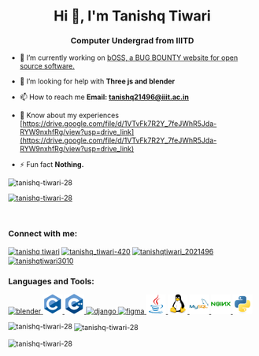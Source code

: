 <h1 align="center">Hi 👋, I'm Tanishq Tiwari</h1>
<h3 align="center">Computer Undergrad from IIITD</h3>

- 🔭 I’m currently working on [bOSS, a BUG BOUNTY website for open source software.](https://github.com/vens8/bOSS)

- 🤝 I’m looking for help with **Three js and blender**

- 📫 How to reach me **Email: tanishq21496@iiit.ac.in**

- 📄 Know about my experiences [https://drive.google.com/file/d/1VTvFk7R2Y_7feJWhR5Jda-RYW9nxhfRg/view?usp=drive_link](https://drive.google.com/file/d/1VTvFk7R2Y_7feJWhR5Jda-RYW9nxhfRg/view?usp=drive_link)

- ⚡ Fun fact **Nothing.**
  
<p align="left"> <img src="https://komarev.com/ghpvc/?username=tanishq-tiwari-28&label=Profile%20views&color=0e75b6&style=flat" alt="tanishq-tiwari-28" /> </p>

<p align="left"> <a href="https://github.com/ryo-ma/github-profile-trophy"><img src="https://github-profile-trophy.vercel.app/?username=tanishq-tiwari-28" alt="tanishq-tiwari-28" /></a> </p>

<p align="left"> <a href="https://twitter.com/" target="blank"><img src="https://img.shields.io/twitter/follow/?logo=twitter&style=for-the-badge" alt="" /></a> </p>

<h3 align="left">Connect with me:</h3>
<p align="left">
<a href="https://linkedin.com/in/tanishq tiwari" target="blank"><img align="center" src="https://raw.githubusercontent.com/rahuldkjain/github-profile-readme-generator/master/src/images/icons/Social/linked-in-alt.svg" alt="tanishq tiwari" height="30" width="40" /></a>
<a href="https://instagram.com/tanishq_tiwari-420" target="blank"><img align="center" src="https://raw.githubusercontent.com/rahuldkjain/github-profile-readme-generator/master/src/images/icons/Social/instagram.svg" alt="tanishq_tiwari-420" height="30" width="40" /></a>
<a href="https://codeforces.com/profile/tanishqtiwari_2021496" target="blank"><img align="center" src="https://raw.githubusercontent.com/rahuldkjain/github-profile-readme-generator/master/src/images/icons/Social/codeforces.svg" alt="tanishqtiwari_2021496" height="30" width="40" /></a>
<a href="https://www.leetcode.com/tanishqtiwari3010" target="blank"><img align="center" src="https://raw.githubusercontent.com/rahuldkjain/github-profile-readme-generator/master/src/images/icons/Social/leet-code.svg" alt="tanishqtiwari3010" height="30" width="40" /></a>
</p>

<h3 align="left">Languages and Tools:</h3>
<p align="left"> <a href="https://www.blender.org/" target="_blank" rel="noreferrer"> <img src="https://download.blender.org/branding/community/blender_community_badge_white.svg" alt="blender" width="40" height="40"/> </a> <a href="https://www.cprogramming.com/" target="_blank" rel="noreferrer"> <img src="https://raw.githubusercontent.com/devicons/devicon/master/icons/c/c-original.svg" alt="c" width="40" height="40"/> </a> <a href="https://www.w3schools.com/cpp/" target="_blank" rel="noreferrer"> <img src="https://raw.githubusercontent.com/devicons/devicon/master/icons/cplusplus/cplusplus-original.svg" alt="cplusplus" width="40" height="40"/> </a> <a href="https://www.djangoproject.com/" target="_blank" rel="noreferrer"> <img src="https://cdn.worldvectorlogo.com/logos/django.svg" alt="django" width="40" height="40"/> </a> <a href="https://www.figma.com/" target="_blank" rel="noreferrer"> <img src="https://www.vectorlogo.zone/logos/figma/figma-icon.svg" alt="figma" width="40" height="40"/> </a> <a href="https://www.java.com" target="_blank" rel="noreferrer"> <img src="https://raw.githubusercontent.com/devicons/devicon/master/icons/java/java-original.svg" alt="java" width="40" height="40"/> </a> <a href="https://www.linux.org/" target="_blank" rel="noreferrer"> <img src="https://raw.githubusercontent.com/devicons/devicon/master/icons/linux/linux-original.svg" alt="linux" width="40" height="40"/> </a> <a href="https://www.mysql.com/" target="_blank" rel="noreferrer"> <img src="https://raw.githubusercontent.com/devicons/devicon/master/icons/mysql/mysql-original-wordmark.svg" alt="mysql" width="40" height="40"/> </a> <a href="https://www.nginx.com" target="_blank" rel="noreferrer"> <img src="https://raw.githubusercontent.com/devicons/devicon/master/icons/nginx/nginx-original.svg" alt="nginx" width="40" height="40"/> </a> <a href="https://www.python.org" target="_blank" rel="noreferrer"> <img src="https://raw.githubusercontent.com/devicons/devicon/master/icons/python/python-original.svg" alt="python" width="40" height="40"/> </a> </p>

<p><img align="left" src="https://github-readme-stats.vercel.app/api/top-langs?username=tanishq-tiwari-28&show_icons=true&locale=en&layout=compact" alt="tanishq-tiwari-28" /></p>

<p>&nbsp;<img align="center" src="https://github-readme-stats.vercel.app/api?username=tanishq-tiwari-28&show_icons=true&locale=en" alt="tanishq-tiwari-28" /></p>

<p><img align="center" src="https://github-readme-streak-stats.herokuapp.com/?user=tanishq-tiwari-28&" alt="tanishq-tiwari-28" /></p>

